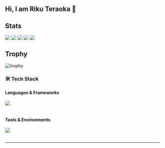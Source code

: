 ## Hi, I am Riku Teraoka 👋

## Stats
![](http://github-profile-summary-cards.vercel.app/api/cards/profile-details?username=rick08698&theme=gruvbox)
![](http://github-profile-summary-cards.vercel.app/api/cards/repos-per-language?username=rick08698&theme=gruvbox)
![](http://github-profile-summary-cards.vercel.app/api/cards/most-commit-language?username=rick08698&theme=gruvbox)
![](http://github-profile-summary-cards.vercel.app/api/cards/stats?username=rick08698&theme=gruvbox)
![](http://github-profile-summary-cards.vercel.app/api/cards/productive-time?username=rick08698&theme=gruvbox&utcOffset=9)

## Trophy
![trophy](https://github-profile-trophy.vercel.app/?username=rick08698&theme=gruvbox)

### 🛠️ Tech Stack

#### Languages & Frameworks
<img src="https://skillicons.dev/icons?i=python,c,c++,java,javascript,typescript,react,node.js,php" /> <br /><br />


#### Tools & Environments
<img src="https://skillicons.dev/icons?i=linux,anaconda,vscode,raspberrypi,notion" /> <br /><br />


---

